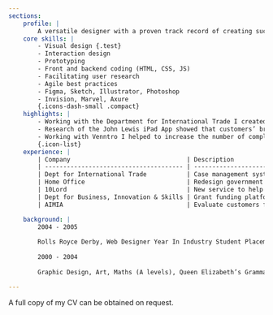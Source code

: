```yaml
---
sections:
    profile: |
        A versatile designer with a proven track record of creating successful services and products. I have a good mix of experience in frontend development, interaction design and user research. I'm committed to delivering intuitive designs for mobile apps and websites, using the most appropriate method to validate decisions. And I enjoy solving problems whatever the medium.
    core skills: |
        - Visual design {.test}
        - Interaction design
        - Prototyping
        - Front and backend coding (HTML, CSS, JS)
        - Facilitating user research
        - Agile best practices
        - Figma, Sketch, Illustrator, Photoshop
        - Invision, Marvel, Axure
        {.icons-dash-small .compact}
    highlights: |
        - Working with the Department for International Trade I created a Design System which allowed them to develop and maintain their services during a digital transformation for customers importing and exporting goods in relation to the UK. The Design System enabled the team to create features quickly in a consistent manner while meeting customers needs across a broad range of persona types.
        - Research of the John Lewis iPad App showed that customers’ browsing habits were not fully supported. I organised workshops and tested new designs with customers. We succeeded in driving changes to the navigation and browsing of content which substantially increased sales and downloads. The iPad App gained a 4.5 rating on the App store.
        - Working with Venntro I helped to increase the number of complete profiles on their dating platform. To start only a small percentage of customers completed their profile. I interviewed customers to understand their dating habits and assessed usability pain points. By introducing users to the profile creation process earlier on we increased completed profiles by 4 times of what it was before.
        {.icon-list}
    experience: |
        | Company                                | Description                                                                                    | Sector        |
        | -------------------------------------- | ---------------------------------------------------------------------------------------------- | ------------- |
        | Dept for International Trade           | Case management system to help caseworkers process applications for export licenses.           | Public        |
        | Home Office                            | Redesign government service providing support to refugees seeking aslyum                       | Public        |
        | 10Lord                                 | New service to help provide a better renting experience between tenants, landlords and agents. | Startup       |
        | Dept for Business, Innovation & Skills | Grant funding platform used by research academics.                                             | Public        |
        | AIMIA                                  | Evaluate customers feedback and opinion of Nectar app to mitigate bad reviews.                 | Loyalty cards |

    background: |
        2004 - 2005
        
        Rolls Royce Derby, Web Designer Year In Industry Student Placement
        
        2000 - 2004
        
        Graphic Design, Art, Maths (A levels), Queen Elizabeth’s Grammar School Ashbourne

---
```


A full copy of my CV can be obtained on request.